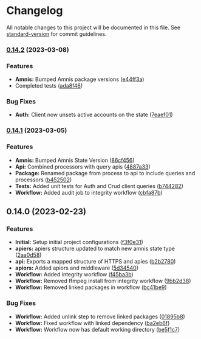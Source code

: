 # Changelog

All notable changes to this project will be documented in this file. See [standard-version](https://github.com/conventional-changelog/standard-version) for commit guidelines.

### [0.14.2](https://github.com/amnis-dev/amnis-api/compare/v0.14.1...v0.14.2) (2023-03-08)


### Features

* **Amnis:** Bumped Amnis package versions ([e44ff3a](https://github.com/amnis-dev/amnis-api/commit/e44ff3a612f1d23e6dffd8f9ac8ea9d6fed24745))
* Completed tests ([ada8f46](https://github.com/amnis-dev/amnis-api/commit/ada8f462b71b97b2e6ce841e28d89f2cea584f6a))


### Bug Fixes

* **Auth:** Client now unsets active accounts on the state ([7eaef01](https://github.com/amnis-dev/amnis-api/commit/7eaef01fbb8ac3b01e03d6bab7c1acc5459712b3))

### [0.14.1](https://github.com/amnis-dev/amnis-api/compare/v0.14.0...v0.14.1) (2023-03-05)


### Features

* **Amnis:** Bumped Amnis State Version ([86cf456](https://github.com/amnis-dev/amnis-api/commit/86cf4566f00c38dcc24554b17353e740ea7367e7))
* **Api:** Combined processors with query apis ([4887a33](https://github.com/amnis-dev/amnis-api/commit/4887a3383bd9dadcca22946922dae2713ce3fa6f))
* **Package:** Renamed package from process to api to include queries and processors ([b452502](https://github.com/amnis-dev/amnis-api/commit/b452502080eb5ee82f71a98aa5d75d8fce86493e))
* **Tests:** Added unit tests for Auth and Crud client queries ([b744282](https://github.com/amnis-dev/amnis-api/commit/b7442823dcd96456eec194ebe8ae8be4c840444f))
* **Workflow:** Added audit job to integrity workflow ([cbfa87b](https://github.com/amnis-dev/amnis-api/commit/cbfa87b0e1b89321dd76e6134d023048ff525f06))

## 0.14.0 (2023-02-23)


### Features

* **Initial:** Setup initial project configurations ([f3f0e31](https://github.com/amnis-dev/amnis-api/commit/f3f0e31308f2af6ffe28f5fbb2a601516b1e64df))
* **apiers:** apiers structure updated to match new amnis state type ([2aa0d58](https://github.com/amnis-dev/amnis-api/commit/2aa0d58555bb556972e202c588ba756ffe063bde))
* **api:** Exports a mapped structure of HTTPS and apies ([b2b2780](https://github.com/amnis-dev/amnis-api/commit/b2b278044102ac74b206e90670f6d9ffad047415))
* **apiors:** Added apiors and middleware ([5d34540](https://github.com/amnis-dev/amnis-api/commit/5d345405a219f6f7a0793f34af7c1cddc77a3497))
* **Workflow:** Added integrity workflow ([f45ba3b](https://github.com/amnis-dev/amnis-api/commit/f45ba3be64c1e4492e6c6cb2dcda39591f8542a6))
* **Workflow:** Removed ffmpeg install from integrity workflow ([9bb2d38](https://github.com/amnis-dev/amnis-api/commit/9bb2d38078d162f91c4d060e72e1d1f87737f9bd))
* **Workflow:** Removed linked packages in workflow ([bc41be9](https://github.com/amnis-dev/amnis-api/commit/bc41be9e579f2d2facb89be106f112a11e0d9d96))


### Bug Fixes

* **Workflow:** Added unlink step to remove linked packages ([01895b8](https://github.com/amnis-dev/amnis-api/commit/01895b84c48433fb708c0892857e110011a3c751))
* **Workflow:** Fixed workflow with linked dependency ([ba2eb6f](https://github.com/amnis-dev/amnis-api/commit/ba2eb6fd07208133323fb4bb7dcdae779b3ac654))
* **Workflow:** Workflow now has default working directory ([be5f1c7](https://github.com/amnis-dev/amnis-api/commit/be5f1c76535013d3b4bcff20275baf37f5e87183))
